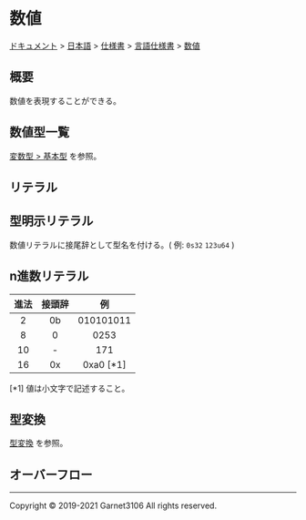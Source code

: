 # 数値

[ドキュメント](../../../../index.md) > [日本語](../../../index.md) > [仕様書](../../index.md) > [言語仕様書](../index.md) > [数値](./index.md)

## 概要

数値を表現することができる。

## 数値型一覧

[変数型 > 基本型](../variable/type/index.md#基本型) を参照。

## リテラル

## 型明示リテラル

数値リテラルに接尾辞として型名を付ける。( 例: `0s32` `123u64` )

## n進数リテラル

|進法|接頭辞|例|
|:-:|:-:|:-:|
|2|0b|010101011|
|8|0|0253|
|10|-|171|
|16|0x|0xa0 [\*1]|

[\*1] 値は小文字で記述すること。

## 型変換

[型変換](../variable/type/cast/index.md) を参照。

## オーバーフロー

---

Copyright © 2019-2021 Garnet3106 All rights reserved.
